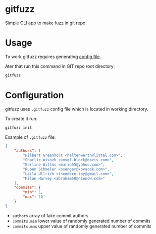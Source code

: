 # gitfuzz
Simple CLI app to make fuzz in git repo

# Usage

To work gitfuzz requires generating [config file](#Configuration).

Ater that run this command in GIT repo root directory:

```bash
gitfuzz
```

# Configuration

gitfuzz uses `.gitfuzz` config file which is located in working directory.

To create it run:

```bash
gitfuzz init
```

Example of `.gitfuzz` file:

```json
{
    "authors": [
        "Hilbert Greenholt <haltenwerth@littel.com>",
        "Charlie Wisozk <ansel.block@davis.com>",
        "Earline Willms <mario55@yahoo.com>",
        "Ruben Schmeler <osenger@kovacek.com>",
        "Laila Ullrich <theodore.toy@gmail.com>",
        "Milan Harvey <abraham58@nienow.com>"
    ],
    "commits": {
        "min": 1,
        "max": 10
    }
}
```

* `authors` array of fake commit authors
* `commits.min` lower value of randomly generated number of commits
* `commits.max` upper value of randomly generated number of commits
